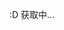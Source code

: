 <p id="hitokoto">:D 获取中...</p>
<!-- 一言API -->
<!-- 现代写法，推荐 -->
<!-- 兼容低版本浏览器 (包括 IE)，可移除 -->
<script src="https://cdn.jsdelivr.net/npm/bluebird@3/js/browser/bluebird.min.js"></script>
<script src="https://cdn.jsdelivr.net/npm/whatwg-fetch@2.0.3/fetch.min.js"></script>
<!--End-->
<script>
  fetch('https://v1.hitokoto.cn')
    .then(function (res){
      return res.json();
    })
    .then(function (data) {
      var hitokoto = document.getElementById('hitokoto');
      hitokoto.innerText = data.hitokoto + '——' + data.from_who +'【' + data.from + '】';
    })
    .catch(function (err) {
      console.error(err);
    })
</script>